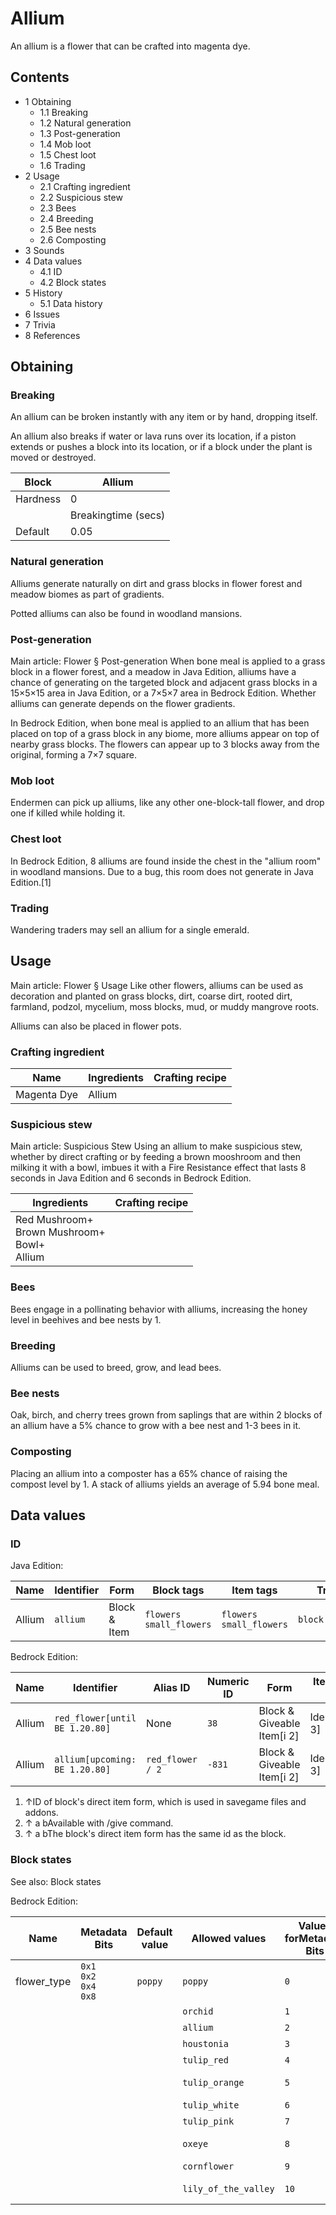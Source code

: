 # Allium
An allium is a flower that can be crafted into magenta dye.

## Contents
- 1 Obtaining
	- 1.1 Breaking
	- 1.2 Natural generation
	- 1.3 Post-generation
	- 1.4 Mob loot
	- 1.5 Chest loot
	- 1.6 Trading
- 2 Usage
	- 2.1 Crafting ingredient
	- 2.2 Suspicious stew
	- 2.3 Bees
	- 2.4 Breeding
	- 2.5 Bee nests
	- 2.6 Composting
- 3 Sounds
- 4 Data values
	- 4.1 ID
	- 4.2 Block states
- 5 History
	- 5.1 Data history
- 6 Issues
- 7 Trivia
- 8 References

## Obtaining
### Breaking
An allium can be broken instantly with any item or by hand, dropping itself.

An allium also breaks if water or lava runs over its location, if a piston extends or pushes a block into its location, or if a block under the plant is moved or destroyed.

| Block    | Allium              |
|----------|---------------------|
| Hardness | 0                   |
|          | Breakingtime (secs) |
| Default  | 0.05                |

### Natural generation
Alliums generate naturally on dirt and grass blocks in flower forest and meadow biomes as part of gradients.

Potted alliums can also be found in woodland mansions.


### Post-generation
Main article: Flower § Post-generation
When bone meal is applied to a grass block in a flower forest, and a meadow in Java Edition, alliums have a chance of generating on the targeted block and adjacent grass blocks in a 15×5×15 area in Java Edition, or a 7×5×7 area in Bedrock Edition. Whether alliums can generate depends on the flower gradients.

In Bedrock Edition, when bone meal is applied to an allium that has been placed on top of a grass block in any biome, more alliums appear on top of nearby grass blocks. The flowers can appear up to 3 blocks away from the original, forming a 7×7 square.

### Mob loot
Endermen can pick up alliums, like any other one-block-tall flower, and drop one if killed while holding it.

### Chest loot
In Bedrock Edition, 8 alliums are found inside the chest in the "allium room" in woodland mansions. Due to a bug, this room does not generate in Java Edition.[1]

### Trading
Wandering traders may sell an allium for a single emerald.

## Usage
Main article: Flower § Usage
Like other flowers, alliums can be used as decoration and planted on grass blocks, dirt, coarse dirt, rooted dirt, farmland, podzol, mycelium, moss blocks, mud, or muddy mangrove roots.

Alliums can also be placed in flower pots.

### Crafting ingredient
| Name        | Ingredients | Crafting recipe |
|-------------|-------------|-----------------|
| Magenta Dye | Allium      |                 |

### Suspicious stew
Main article: Suspicious Stew
Using an allium to make suspicious stew, whether by direct crafting or by feeding a brown mooshroom and then milking it with a bowl, imbues it with a Fire Resistance effect that lasts 8 seconds in Java Edition and 6 seconds in Bedrock Edition.

| Ingredients                                            | Crafting recipe |
|--------------------------------------------------------|-----------------|
| Red Mushroom+<br/>Brown Mushroom+<br/>Bowl+<br/>Allium |                 |

### Bees
Bees engage in a pollinating behavior with alliums, increasing the honey level in beehives and bee nests by 1.

### Breeding
Alliums can be used to breed, grow, and lead bees.

### Bee nests
Oak, birch, and cherry trees grown from saplings that are within 2 blocks of an allium have a 5% chance to grow with a bee nest and 1-3 bees in it.

### Composting
Placing an allium into a composter has a 65% chance of raising the compost level by 1. A stack of alliums yields an average of 5.94 bone meal.

## Data values
### ID
Java Edition:

| Name   | Identifier | Form         | Block tags                    | Item tags                     | Translation key          |
|--------|------------|--------------|-------------------------------|-------------------------------|--------------------------|
| Allium | `allium`   | Block & Item | `flowers`<br/>`small_flowers` | `flowers`<br/>`small_flowers` | `block.minecraft.allium` |

Bedrock Edition:

| Name   | Identifier                      | Alias ID         | Numeric ID | Form                       | Item ID[i 1]   | Translation key               |
|--------|---------------------------------|------------------|------------|----------------------------|----------------|-------------------------------|
| Allium | `red_flower‌[until BE 1.20.80]` | None             | `38`       | Block & Giveable Item[i 2] | Identical[i 3] | `tile.red_flower.allium.name` |
| Allium | `allium‌[upcoming: BE 1.20.80]` | `red_flower / 2` | `-831`     | Block & Giveable Item[i 2] | Identical[i 3] | `tile.red_flower.allium.name` |

1. ↑ID of block's direct item form, which is used in savegame files and addons.
2. ↑ a bAvailable with /give command.
3. ↑ a bThe block's direct item form has the same id as the block.

### Block states
See also: Block states

Bedrock Edition:

| Name        | Metadata Bits                       | Default value | Allowed values       | Values forMetadata Bits | Description        |
|-------------|-------------------------------------|---------------|----------------------|-------------------------|--------------------|
| flower_type | `0x1`<br/>`0x2`<br/>`0x4`<br/>`0x8` | `poppy`       | `poppy`              | `0`                     | Poppy              |
|             |                                     |               | `orchid`             | `1`                     | Blue Orchid        |
|             |                                     |               | `allium`             | `2`                     | Allium             |
|             |                                     |               | `houstonia`          | `3`                     | Azure Bluet        |
|             |                                     |               | `tulip_red`          | `4`                     | Red Tulip          |
|             |                                     |               | `tulip_orange`       | `5`                     | Orange Tulip       |
|             |                                     |               | `tulip_white`        | `6`                     | White Tulip        |
|             |                                     |               | `tulip_pink`         | `7`                     | Pink Tulip         |
|             |                                     |               | `oxeye`              | `8`                     | Oxeye Daisy        |
|             |                                     |               | `cornflower`         | `9`                     | Cornflower         |
|             |                                     |               | `lily_of_the_valley` | `10`                    | Lily of the Valley |


